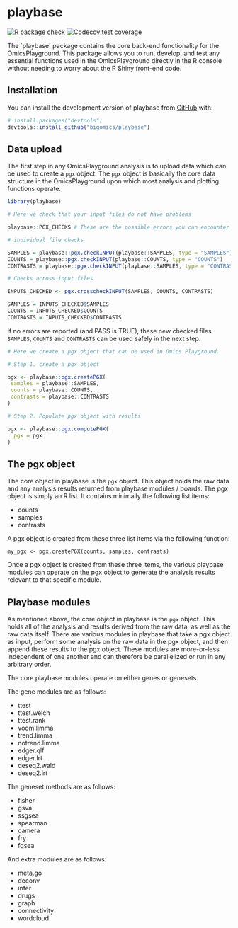 
<!-- README.md is generated from README.Rmd. Please edit that file -->

# playbase

<!-- badges: start -->

[![R package
check](https://github.com/bigomics/playbase/actions/workflows/r.yml/badge.svg)](https://github.com/bigomics/playbase/actions/workflows/r.yml)
[![Codecov test
coverage](https://codecov.io/gh/bigomics/playbase/branch/master/graph/badge.svg)](https://app.codecov.io/gh/bigomics/playbase?branch=master)

<!-- badges: end -->

The \`playbase´ package contains the core back-end functionality for the
OmicsPlayground. This package allows you to run, develop, and test any
essential functions used in the OmicsPlayground directly in the R
console without needing to worry about the R Shiny front-end code.

## Installation

You can install the development version of playbase from
[GitHub](https://github.com/) with:

``` r
# install.packages("devtools")
devtools::install_github("bigomics/playbase")
```

## Data upload

The first step in any OmicsPlayground analysis is to upload data which
can be used to create a `pgx` object. The `pgx` object is basically the
core data structure in the OmicsPlayground upon which most analysis and
plotting functions operate.

``` r
library(playbase)

# Here we check that your input files do not have problems

playbase::PGX_CHECKS # These are the possible errors you can encounter

# individual file checks

SAMPLES = playbase::pgx.checkINPUT(playbase::SAMPLES, type = "SAMPLES")
COUNTS = playbase::pgx.checkINPUT(playbase::COUNTS, type = "COUNTS")
CONTRASTS = playbase::pgx.checkINPUT(playbase::SAMPLES, type = "CONTRASTS")

# Checks across input files

INPUTS_CHECKED <- pgx.crosscheckINPUT(SAMPLES, COUNTS, CONTRASTS)

SAMPLES = INPUTS_CHECKED$SAMPLES
COUNTS = INPUTS_CHECKED$COUNTS
CONTRASTS = INPUTS_CHECKED$CONTRASTS

```
If no errors are reported (and PASS is TRUE), these new checked files `SAMPLES`, `COUNTS` and `CONTRASTS` can be used safely in the next step.

``` r
# Here we create a pgx object that can be used in Omics Playground.

# Step 1. create a pgx object

pgx <- playbase::pgx.createPGX(
 samples = playbase::SAMPLES,
 counts = playbase::COUNTS,
 contrasts = playbase::CONTRASTS
)

# Step 2. Populate pgx object with results

pgx <- playbase::pgx.computePGX(
  pgx = pgx
)

```
## The pgx object

The core object in playbase is the `pgx` object. This object holds the
raw data and any analysis results returned from playbase modules /
boards. The pgx object is simply an R list. It contains minimally the
following list items:

- counts
- samples
- contrasts

A pgx object is created from these three list items via the following
function:

    my_pgx <- pgx.createPGX(counts, samples, contrasts)

Once a pgx object is created from these three items, the various
playbase modules can operate on the pgx object to generate the analysis
results relevant to that specific module.

## Playbase modules

As mentioned above, the core object in playbase is the `pgx` object.
This holds all of the analysis and results derived from the raw data, as
well as the raw data itself. There are various modules in playbase that
take a pgx object as input, perform some analysis on the raw data in the
pgx object, and then append these results to the pgx object. These
modules are more-or-less independent of one another and can therefore be
parallelized or run in any arbitrary order.

The core playbase modules operate on either genes or genesets.

The gene modules are as follows:

- ttest
- ttest.welch
- ttest.rank
- voom.limma
- trend.limma
- notrend.limma
- edger.qlf
- edger.lrt
- deseq2.wald
- deseq2.lrt

The geneset methods are as follows:

- fisher
- gsva
- ssgsea
- spearman
- camera
- fry
- fgsea

And extra modules are as follows:

- meta.go
- deconv
- infer
- drugs
- graph
- connectivity
- wordcloud
